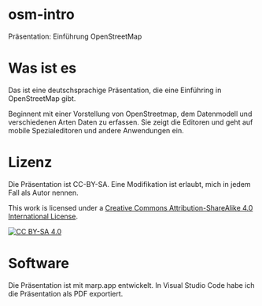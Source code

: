 # osm-intro

Präsentation: Einführung OpenStreetMap

# Was ist es

Das ist eine deutschsprachige Präsentation, die eine Einführing in OpenStreetMap gibt.

Beginnent mit einer Vorstellung von OpenStreetmap, dem Datenmodell und verschiedenen Arten Daten zu erfassen.
Sie zeigt die Editoren und geht auf mobile Spezialeditoren und andere Anwendungen ein.

# Lizenz

Die Präsentation ist CC-BY-SA. Eine Modifikation ist erlaubt, mich in jedem Fall als Autor nennen.

This work is licensed under a
[Creative Commons Attribution-ShareAlike 4.0 International License][cc-by-sa].

[![CC BY-SA 4.0][cc-by-sa-image]][cc-by-sa]

[cc-by-sa]: http://creativecommons.org/licenses/by-sa/4.0/
[cc-by-sa-image]: https://licensebuttons.net/l/by-sa/4.0/88x31.png

# Software

Die Präsentation ist mit marp.app entwickelt. In Visual Studio Code habe ich die Präsentation als PDF exportiert.
